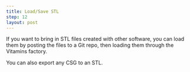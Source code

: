 ```yaml
---
title: Load/Save STL
step: 12
layout: post
---
```

If you want to bring in STL files created with other software, you can load them by posting the files to a Git repo, then loading them through the Vitamins factory. 

You can also export any CSG to an STL. 

<script src="https://gist.github.com/madhephaestus/50d40376ff09d23de63c.js"></script>

